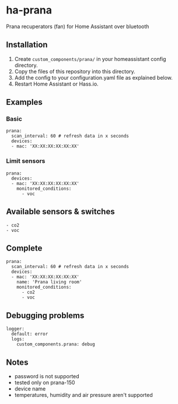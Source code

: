 # ha-prana
Prana recuperators (fan) for Home Assistant over bluetooth


## Installation

1. Create ```custom_components/prana/``` in your homeassistant config directory.
2. Copy the files of this repository into this directory.
3. Add the config to your configuration.yaml file as explained below.
4. Restart Home Assistant or Hass.io.


## Examples
### Basic
```
prana:
  scan_interval: 60 # refresh data in x seconds
  devices:
  - mac: 'XX:XX:XX:XX:XX:XX'
```

### Limit sensors
```
prana:
  devices:
  - mac: 'XX:XX:XX:XX:XX:XX'
    monitored_conditions:
      - voc
```

## Available sensors & switches
    - co2
    - voc
    
## Complete
```
prana:
  scan_interval: 60 # refresh data in x seconds
  devices:
  - mac: 'XX:XX:XX:XX:XX:XX'
    name: 'Prana living room'
    monitored_conditions:
      - co2
      - voc
```

## Debugging problems

```
logger:
  default: error
  logs:
    custom_components.prana: debug
```

## Notes
 - password is not supported
 - tested only on prana-150 
 - device name 
 - temperatures, humidity and air pressure aren't supported
 
